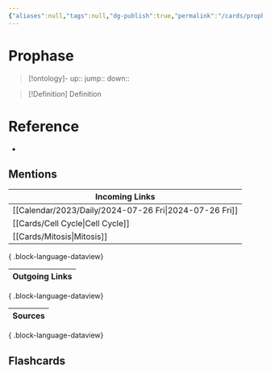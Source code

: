 ```yaml
---
{"aliases":null,"tags":null,"dg-publish":true,"permalink":"/cards/prophase/","dgPassFrontmatter":true}
---
```


# Prophase

> [!ontology]-
> up:: 
> jump:: 
> down:: 

> [!Definition] Definition
> 

# Reference
- 

## Mentions

| Incoming Links                                            |
| --------------------------------------------------------- |
| [[Calendar/2023/Daily/2024-07-26 Fri\|2024-07-26 Fri]] |
| [[Cards/Cell Cycle\|Cell Cycle]]                       |
| [[Cards/Mitosis\|Mitosis]]                             |

{ .block-language-dataview}

| Outgoing Links |
| -------------- |

{ .block-language-dataview}

| Sources |
| ------- |

{ .block-language-dataview}

## Flashcards 
